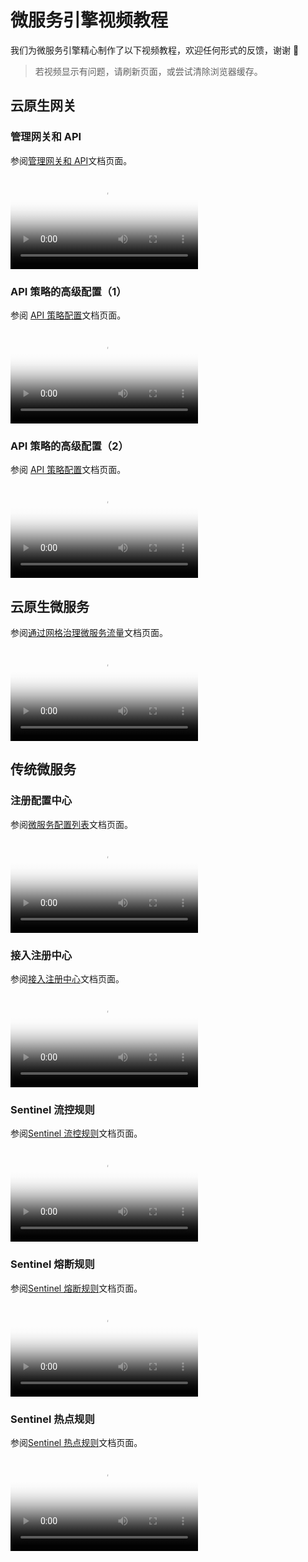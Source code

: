 # 微服务引擎视频教程

我们为微服务引擎精心制作了以下视频教程，欢迎任何形式的反馈，谢谢 🙏

> 若视频显示有问题，请刷新页面，或尝试清除浏览器缓存。

## 云原生网关

### 管理网关和 API

参阅[管理网关和 API](../skoala/gateway/api/add-api.md)文档页面。

<div class="responsive-video-container">
<video controls src="https://harbor-test2.cn-sh2.ufileos.com/docs/videos/gateway%26api.mp4" preload="metadata" poster="images/skoala-gateway.png"></video>
</div>

### API 策略的高级配置（1）

参阅 [API 策略配置](../skoala/gateway/api/api-policy.md)文档页面。

<div class="responsive-video-container">
<video controls src="https://harbor-test2.cn-sh2.ufileos.com/docs/videos/apipolicy1.mp4" preload="metadata" poster="images/skoala-api1.png"></video>
</div>

### API 策略的高级配置（2）

参阅 [API 策略配置](../skoala/gateway/api/api-policy.md)文档页面。

<div class="responsive-video-container">
<video controls src="https://harbor-test2.cn-sh2.ufileos.com/docs/videos/api-policy2.mp4" preload="metadata" poster="images/skoala-api2.png"></video>
</div>

## 云原生微服务

参阅[通过网格治理微服务流量](../mspider/user-guide/traffic-governance/README.md)文档页面。

<div class="responsive-video-container">
<video controls src="https://harbor-test2.cn-sh2.ufileos.com/docs/videos/traffic-governance.mp4" preload="metadata" poster="images/skoala-mesh.png"></video>
</div>

## 传统微服务

### 注册配置中心

参阅[微服务配置列表](../skoala/trad-ms/hosted/configs.md)文档页面。

<div class="responsive-video-container">
<video controls src="https://harbor-test2.cn-sh2.ufileos.com/docs/videos/create-config.mp4" preload="metadata" poster="images/skoala-config.png"></video>
</div>

### 接入注册中心

参阅[接入注册中心](../skoala/trad-ms/integrated/integrate-registry.md)文档页面。

<div class="responsive-video-container">
<video controls src="https://harbor-test2.cn-sh2.ufileos.com/docs/videos/integrate-registry.mp4" preload="metadata" poster="images/skoala-integrate.png"></video>
</div>

### Sentinel 流控规则

参阅[Sentinel 流控规则](../skoala/trad-ms/hosted/services/flow-control.md)文档页面。

<div class="responsive-video-container">
<video controls src="https://harbor-test2.cn-sh2.ufileos.com/docs/videos/sentinel-flow-control.mp4" preload="metadata" poster="images/skoala-flow-control.png"></video>
</div>

### Sentinel 熔断规则

参阅[Sentinel 熔断规则](../skoala/trad-ms/hosted/services/circuit-breaker.md)文档页面。

<div class="responsive-video-container">
<video controls src="https://harbor-test2.cn-sh2.ufileos.com/docs/videos/circuit-breaker.mp4" preload="metadata" poster="images/skoala-circuit-breaker.png"></video>
</div>

### Sentinel 热点规则

参阅[Sentinel 热点规则](../skoala/trad-ms/hosted/services/hotspot.md)文档页面。

<div class="responsive-video-container">
<video controls src="https://harbor-test2.cn-sh2.ufileos.com/docs/videos/sentinel-hotspot.mp4" preload="metadata" poster="images/skoala-hotspot.png"></video>
</div>

<!--[申请社区免费体验](../dce/license0.md){ .md-button .md-button--primary }-->
